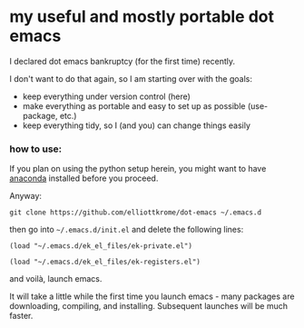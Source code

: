 # my useful and mostly portable dot emacs
I declared dot emacs bankruptcy (for the first time) recently.

I don't want to do that again, so I am starting over with the goals:
- keep everything under version control (here)
- make everything as portable and easy to set up as possible (use-package, etc.)
- keep everything tidy, so I (and you) can change things easily

### how to use:
If you plan on using the python setup herein, you might want to have [anaconda](https://www.continuum.io/downloads) installed before you proceed.

Anyway:

`git clone https://github.com/elliottkrome/dot-emacs ~/.emacs.d`

then go into `~/.emacs.d/init.el` and delete the following lines:

`(load "~/.emacs.d/ek_el_files/ek-private.el")`

`(load "~/.emacs.d/ek_el_files/ek-registers.el")`

and voilà, launch emacs.

It will take a little while the first time you launch emacs - many packages are downloading, compiling, and installing. Subsequent launches will be much faster.
